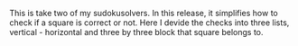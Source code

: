 This is take two of my sudokusolvers. In this release, it simplifies how to check if a square is correct or not. Here I devide the checks into three lists, vertical - horizontal and three by three block that square belongs to.
